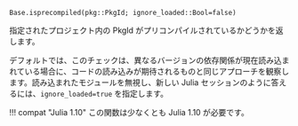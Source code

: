 ```
Base.isprecompiled(pkg::PkgId; ignore_loaded::Bool=false)
```

指定されたプロジェクト内の PkgId がプリコンパイルされているかどうかを返します。

デフォルトでは、このチェックは、異なるバージョンの依存関係が現在読み込まれている場合に、コードの読み込みが期待されるものと同じアプローチを観察します。読み込まれたモジュールを無視し、新しい Julia セッションのように答えるには、`ignore_loaded=true` を指定します。

!!! compat "Julia 1.10"
    この関数は少なくとも Julia 1.10 が必要です。

